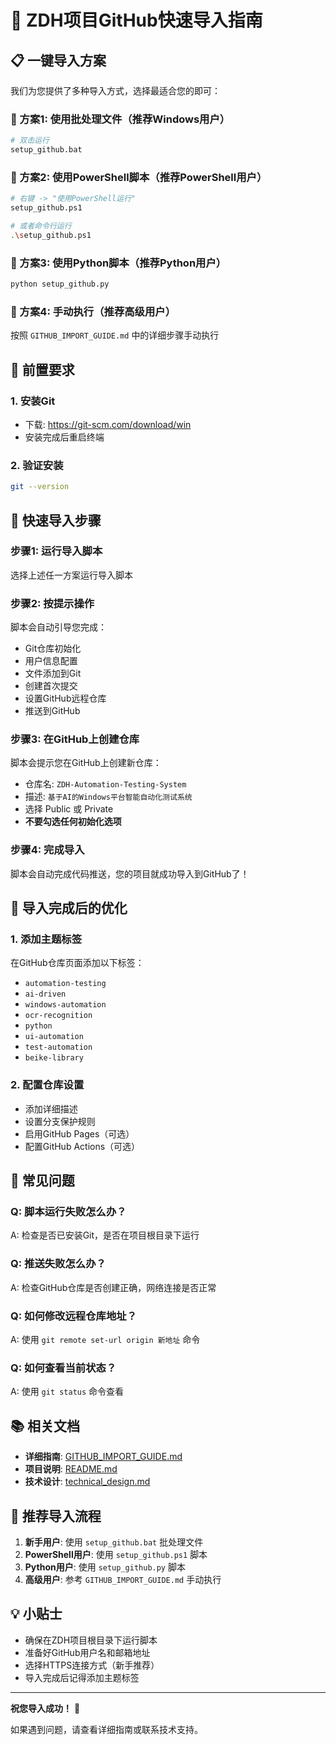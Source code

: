 # 🚀 ZDH项目GitHub快速导入指南

## 📋 一键导入方案

我们为您提供了多种导入方式，选择最适合您的即可：

### 🎯 方案1: 使用批处理文件（推荐Windows用户）
```bash
# 双击运行
setup_github.bat
```

### 🎯 方案2: 使用PowerShell脚本（推荐PowerShell用户）
```bash
# 右键 -> "使用PowerShell运行"
setup_github.ps1

# 或者命令行运行
.\setup_github.ps1
```

### 🎯 方案3: 使用Python脚本（推荐Python用户）
```bash
python setup_github.py
```

### 🎯 方案4: 手动执行（推荐高级用户）
按照 `GITHUB_IMPORT_GUIDE.md` 中的详细步骤手动执行

## 🔧 前置要求

### 1. 安装Git
- 下载: https://git-scm.com/download/win
- 安装完成后重启终端

### 2. 验证安装
```bash
git --version
```

## 📝 快速导入步骤

### 步骤1: 运行导入脚本
选择上述任一方案运行导入脚本

### 步骤2: 按提示操作
脚本会自动引导您完成：
- Git仓库初始化
- 用户信息配置
- 文件添加到Git
- 创建首次提交
- 设置GitHub远程仓库
- 推送到GitHub

### 步骤3: 在GitHub上创建仓库
脚本会提示您在GitHub上创建新仓库：
- 仓库名: `ZDH-Automation-Testing-System`
- 描述: `基于AI的Windows平台智能自动化测试系统`
- 选择 Public 或 Private
- **不要勾选任何初始化选项**

### 步骤4: 完成导入
脚本会自动完成代码推送，您的项目就成功导入到GitHub了！

## 🎉 导入完成后的优化

### 1. 添加主题标签
在GitHub仓库页面添加以下标签：
- `automation-testing`
- `ai-driven`
- `windows-automation`
- `ocr-recognition`
- `python`
- `ui-automation`
- `test-automation`
- `beike-library`

### 2. 配置仓库设置
- 添加详细描述
- 设置分支保护规则
- 启用GitHub Pages（可选）
- 配置GitHub Actions（可选）

## 🚨 常见问题

### Q: 脚本运行失败怎么办？
A: 检查是否已安装Git，是否在项目根目录下运行

### Q: 推送失败怎么办？
A: 检查GitHub仓库是否创建正确，网络连接是否正常

### Q: 如何修改远程仓库地址？
A: 使用 `git remote set-url origin 新地址` 命令

### Q: 如何查看当前状态？
A: 使用 `git status` 命令查看

## 📚 相关文档

- **详细指南**: [GITHUB_IMPORT_GUIDE.md](GITHUB_IMPORT_GUIDE.md)
- **项目说明**: [README.md](README.md)
- **技术设计**: [technical_design.md](technical_design.md)

## 🎯 推荐导入流程

1. **新手用户**: 使用 `setup_github.bat` 批处理文件
2. **PowerShell用户**: 使用 `setup_github.ps1` 脚本
3. **Python用户**: 使用 `setup_github.py` 脚本
4. **高级用户**: 参考 `GITHUB_IMPORT_GUIDE.md` 手动执行

## 💡 小贴士

- 确保在ZDH项目根目录下运行脚本
- 准备好GitHub用户名和邮箱地址
- 选择HTTPS连接方式（新手推荐）
- 导入完成后记得添加主题标签

---

**祝您导入成功！** 🎉

如果遇到问题，请查看详细指南或联系技术支持。
